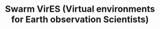 ---
description: 'VirES for Swarm is a highly interactive data manipulation and retrieval
  interface for the ESA Swarm constellation mission products. It includes tools for
  studying various geomagnetic models by comparing them to the Swarm satellite measurements
  at given space weather and ionospheric conditions. '
notes: 'Built for time series


  Intended for event-based analyses (not large-scale data analyses) - is this correct?


  What are the components of VirES? The web server; viresclient (Python interface);
  JupyterBook (instructional/educational resources?)'
shortname: swarm_vires
thumbnail_url: https://magneticearth.org/favicon.png
timestamp: Fri, 11 Feb 2022 14:16:25 GMT
title: Swarm VirES (Virtual environments for Earth observation Scientists)
uuid: f17fe315-f2cb-48f5-8d42-bf6fa7306bc6
website_link: https://vires.services/
---